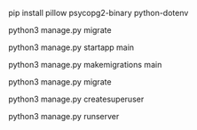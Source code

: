 pip install pillow psycopg2-binary python-dotenv

python3 manage.py migrate

python3 manage.py startapp main

python3 manage.py makemigrations main

python3 manage.py migrate

python3 manage.py createsuperuser

python3 manage.py runserver

